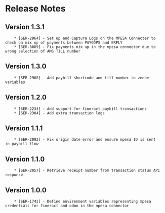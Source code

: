 # Release Notes

## Version 1.3.1

        * [SER-2964] - Set up and Capture Logs on the MPESA Connecter to check on mix up of payments between PAYGOPS and ERPLY
        * [SER-3089] - Fix payments mix up in the mpesa connector due to wrong selection of AMS TILL number

## Version 1.3.0

        * [SER-2908] - Add paybill shortcode and till number to zeebe variables

## Version 1.2.0

        * [SER-2233] - Add support for fineract paybill transactions
        * [SER-2304] - Add extra transaction logs

## Version 1.1.1

        * [SER-2092] - Fix origin date error and ensure mpesa ID is sent in paybill flow

## Version 1.1.0

        * [SER-2057] - Retrieve receipt number from transaction status API response

## Version 1.0.0

        * [SER-1743] - Define environment variables representing mpesa credentials for fineract and odoo in the mpesa connector